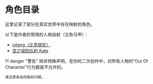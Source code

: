 # 角色目录

这里记录了部分在真实世界中存在映射的角色。

以下是作者的常用的人格投射（又称马甲）：

- [iotang（比克提尼）](iotang（比克提尼）.md)
- [空之探险队的 Kate](Kate_da_EoS.md)

!!! danger "警告"
	除非特殊声明，在你的二次创作中，对所有人物的“Out Of Character”行为都是不允许的。

	请注意各自的版权问题。
